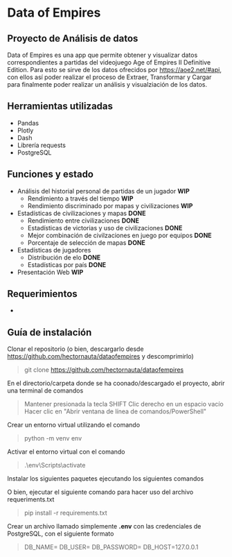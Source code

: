 # Data of Empires
## Proyecto de Análisis de datos

Data of Empires es una app que permite obtener y visualizar datos correspondientes a partidas del videojuego Age of Empires II Definitive Edition.
Para esto se sirve de los datos ofrecidos por https://aoe2.net/#api, con ellos así poder realizar el proceso de Extraer, Transformar y Cargar para finalmente poder realizar un análisis y visualziación de los datos. 

## Herramientas utilizadas
- Pandas
- Plotly
- Dash
- Librería requests
- PostgreSQL

## Funciones y estado
- Análisis del historial personal de partidas de un jugador **WIP**
    - Rendimiento a través del tiempo **WIP**
    - Rendimiento discriminado por mapas y civilizaciones **WIP**
- Estadísticas de civilizaciones y mapas **DONE**
    -  Rendimiento entre civilizaciones **DONE**
    -  Estadísticas de victorias y uso de civilizaciones **DONE**
    -  Mejor combinación de civilzaciones en juego por equipos **DONE**
    -  Porcentaje de selección de mapas **DONE**
- Estadísticas de jugadores
    - Distribución de elo **DONE**
    - Estadísticas por país **DONE**
- Presentación Web **WIP**
## Requerimientos
- 

## Guía de instalación

Clonar el repositorio (o bien, descargarlo desde https://github.com/hectornauta/dataofempires y descomprimirlo)
> git clone https://github.com/hectornauta/dataofempires

En el directorio/carpeta donde se ha coonado/descargado el proyecto, abrir una terminal de comandos
> Mantener presionada la tecla SHIFT
> Clic derecho en un espacio vacío
> Hacer clic en "Abrir ventana de línea de comandos/PowerShell"

Crear un entorno virtual utilizando el comando
> python -m venv env

Activar el entorno virtual con el comando
> .\env\Scripts\activate

Instalar los siguientes paquetes ejecutando los siguientes comandos
> 

O bien, ejecutar el siguiente comando para hacer uso del archivo requeriments.txt
> pip install -r requirements.txt 

Crear un archivo llamado simplemente **.env** con las credenciales de PostgreSQL, con el siguiente formato
>DB_NAME=
>DB_USER=
>DB_PASSWORD=
>DB_HOST=127.0.0.1
